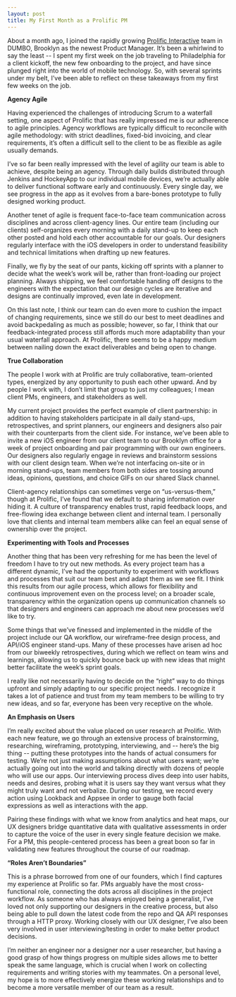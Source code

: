 ```yaml
---
layout: post
title: My First Month as a Prolific PM
---
```


About a month ago, I joined the rapidly growing <a href="http://prolificinteractive.com" target="_blank">Prolific Interactive</a> team in DUMBO, Brooklyn as the newest Product Manager. It’s been a whirlwind to say the least -- I spent my first week on the job traveling to Philadelphia for a client kickoff, the new few onboarding to the project, and have since plunged right into the world of mobile technology. So, with several sprints under my belt, I’ve been able to reflect on these takeaways from my first few weeks on the job. <!-- more -->

**Agency Agile** 

Having experienced the challenges of introducing Scrum to a waterfall setting, one aspect of Prolific that has really impressed me is our adherence to agile principles. Agency workflows are typically difficult to reconcile with agile methodology: with strict deadlines, fixed-bid invoicing, and clear requirements, it’s often a difficult sell to the client to be as flexible as agile usually demands. 

I’ve so far been really impressed with the level of agility our team is able to achieve, despite being an agency. Through daily builds distributed through Jenkins and HockeyApp to our individual mobile devices, we’re actually able to deliver functional software early and continuously. Every single day, we see progress in the app as it evolves from a bare-bones prototype to fully designed working product.  

Another tenet of agile is frequent face-to-face team communication across disciplines and across client-agency lines. Our entire team (including our clients) self-organizes every morning with a daily stand-up to keep each other posted and hold each other accountable for our goals. Our designers regularly interface with the iOS developers in order to understand feasibility and technical limitations when drafting up new features. 

Finally, we fly by the seat of our pants, kicking off sprints with a planner to decide what the week’s work will be, rather than front-loading our project planning. Always shipping, we feel comfortable handing off designs to the engineers with the expectation that our design cycles are iterative and designs are continually improved, even late in development. 

On this last note, I think our team can do even more to cushion the impact of changing requirements, since we still do our best to meet deadlines and avoid backpedaling as much as possible; however, so far, I think that our feedback-integrated process still affords much more adaptability than your usual waterfall approach. At Prolific, there seems to be a happy medium between nailing down the exact deliverables and being open to change.  

**True Collaboration** 

The people I work with at Prolific are truly collaborative, team-oriented types, energized by any opportunity to push each other upward. And by people I work with, I don’t limit that group to just my colleagues; I mean client PMs, engineers, and stakeholders as well. 

My current project provides the perfect example of client partnership: in addition to having stakeholders participate in all daily stand-ups, retrospectives, and sprint planners, our engineers and designers also pair with their counterparts from the client side. For instance, we’ve been able to invite a new iOS engineer from our client team to our Brooklyn office for a week of project onboarding and pair programming with our own engineers. Our designers also regularly engage in reviews and brainstorm sessions with our client design team. When we’re not interfacing on-site or in morning stand-ups, team members from both sides are tossing around ideas, opinions, questions, and choice GIFs on our shared Slack channel. 

Client-agency relationships can sometimes verge on “us-versus-them,” though at Prolific, I’ve found that we default to sharing information over hiding it. A culture of transparency enables trust, rapid feedback loops, and free-flowing idea exchange between client and internal team. I personally love that clients and internal team members alike can feel an equal sense of ownership over the project. 

**Experimenting with Tools and Processes** 

Another thing that has been very refreshing for me has been the level of freedom I have to try out new methods. As every project team has a different dynamic, I’ve had the opportunity to experiment with workflows and processes that suit our team best and adapt them as we see fit. I think this results from our agile process, which allows for flexibility and continuous improvement even on the process level; on a broader scale, transparency within the organization opens up communication channels so that designers and engineers can approach me about new processes we’d like to try. 

Some things that we’ve finessed and implemented in the middle of the project include our QA workflow, our wireframe-free design process, and API/iOS engineer stand-ups. Many of these processes have arisen ad hoc from our biweekly retrospectives, during which we reflect on team wins and learnings, allowing us to quickly bounce back up with new ideas that might better facilitate the week’s sprint goals. 

I really like not necessarily having to decide on the “right” way to do things upfront and simply adapting to our specific project needs. I recognize it takes a lot of patience and trust from my team members to be willing to try new ideas, and so far, everyone has been very receptive on the whole. 

**An Emphasis on Users**

I’m really excited about the value placed on user research at Prolific. With each new feature, we go through an extensive process of brainstorming, researching, wireframing, prototyping, interviewing, and -- here’s the big thing -- putting these prototypes into the hands of actual consumers for testing. We’re not just making assumptions about what users want; we’re actually going out into the world and talking directly with dozens of people who will use our apps. Our interviewing process dives deep into user habits, needs and desires, probing what it is users say they want versus what they might truly want and not verbalize. During our testing, we record every action using Lookback and Appsee in order to gauge both facial expressions as well as interactions with the app. 

Pairing these findings with what we know from analytics and heat maps, our UX designers bridge quantitative data with qualitative assessments in order to capture the voice of the user in every single feature decision we make. For a PM, this people-centered process has been a great boon so far in validating new features throughout the course of our roadmap. 

**“Roles Aren’t Boundaries”** 

This is a phrase borrowed from one of our founders, which I find captures my experience at Prolific so far. PMs arguably have the most cross-functional role, connecting the dots across all disciplines in the project workflow. As someone who has always enjoyed being a generalist, I’ve loved not only supporting our designers in the creative process, but also being able to pull down the latest code from the repo and QA API responses through a HTTP proxy. Working closely with our UX designer, I’ve also been very involved in user interviewing/testing in order to make better product decisions. 

I’m neither an engineer nor a designer nor a user researcher, but having a good grasp of how things progress on multiple sides allows me to better speak the same language, which is crucial when I work on collecting requirements and writing stories with my teammates. On a personal level, my hope is to more effectively energize these working relationships and to become a more versatile member of our team as a result. 



